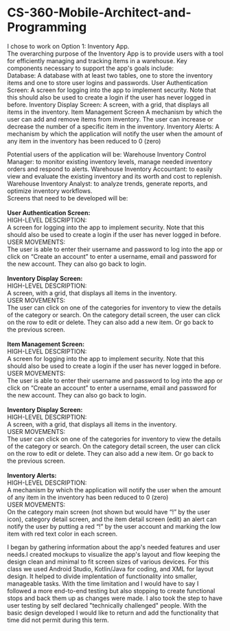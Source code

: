 # CS-360-Mobile-Architect-and-Programming

I chose to work on Option 1: Inventory App. <br>
The overarching purpose of the Inventory App is to provide users with a tool for efficiently managing and tracking items in a warehouse. Key components necessary to support the app's goals include:<br>
Database: A database with at least two tables, one to store the inventory items and one to store user logins and passwords.
User Authentication Screen: A screen for logging into the app to implement security. Note that this should also be used to create a login if the user has never logged in before.
Inventory Display Screen: A screen, with a grid, that displays all items in the inventory.
Item Management Screen A mechanism by which the user can add and remove items from inventory. The user can increase or decrease the number of a specific item in the inventory.
Inventory Alerts: A mechanism by which the application will notify the user when the amount of any item in the inventory has been reduced to 0 (zero)<br>

Potential users of the application will be: 
Warehouse Inventory Control Manager: to monitor existing inventory levels, manage needed inventory orders and respond to alerts.
Warehouse Inventory Accountant: to easily view and evaluate the existing inventory and its worth and cost to replenish.
Warehouse Inventory Analyst: to analyze trends, generate reports, and optimize inventory workflows.<br>
Screens that need to be developed will be: <br><br>
<b>User Authentication Screen:</b><br>
HIGH-LEVEL DESCRIPTION:<br>
A screen for logging into the app to implement security. Note that this should also be used to create a login if the user has never logged in before.<br>
USER MOVEMENTS: <br>
The user is able to enter their username and password to log into the app or click on “Create an account” to enter a username, email and password for the new account. They can also go back to login.<br><br>
<b>Inventory Display Screen:</b><br>
HIGH-LEVEL DESCRIPTION:<br> 
A screen, with a grid, that displays all items in the inventory.<br>
USER MOVEMENTS:<br> 
The user can click on one of the categories for inventory to view the details of the category or search. On the category detail screen, the user can click on the row to edit or delete. They can also add a new item. Or go back to the previous screen.<br><br>
<b>Item Management Screen:</b><br>
HIGH-LEVEL DESCRIPTION:<br> 
A screen for logging into the app to implement security. Note that this should also be used to create a login if the user has never logged in before.<br>
USER MOVEMENTS:<br> 
The user is able to enter their username and password to log into the app or click on “Create an account” to enter a username, email and password for the new account. They can also go back to login.<br><br>
<b>Inventory Display Screen:</b><br>
HIGH-LEVEL DESCRIPTION:<br> 
A screen, with a grid, that displays all items in the inventory.<br>
USER MOVEMENTS:<br> 
The user can click on one of the categories for inventory to view the details of the category or search. On the category detail screen, the user can click on the row to edit or delete. They can also add a new item. Or go back to the previous screen.<br><br>
<b>Inventory Alerts:</b><br>
HIGH-LEVEL DESCRIPTION:<br> 
A mechanism by which the application will notify the user when the amount of any item in the inventory has been reduced to 0 (zero)<br>
USER MOVEMENTS:<br> 
On the category main screen (not shown but would have “!” by the user icon), category detail screen, and the item detail screen (edit) an alert can notify the user by putting a red “!” by the user account and marking the low item with red text color in each screen.<br>

I began by gathering information about the app's needed features and user needs.I created mockups to visualize the app's layout and flow keeping the design clean and minimal to fit screen sizes of various devices.
For this class we used Android Studio, Kotlin/Java for coding, and XML for layout design.
It helped to divide implentation of functionality into smaller, manageable tasks.
With the time limitation and I would have to say I followed a more end-to-end testing but also stopping to create functional stops and back them up as changes were made. I also took the step to have user testing by self declared "technically challenged" people. With the basic design developed I would like to return and add the functionality that time did not permit during this term.

